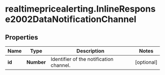# realtimepricealerting.InlineResponse2002DataNotificationChannel

## Properties

Name | Type | Description | Notes
------------ | ------------- | ------------- | -------------
**id** | **Number** | Identifier of the notification channel. | [optional] 


